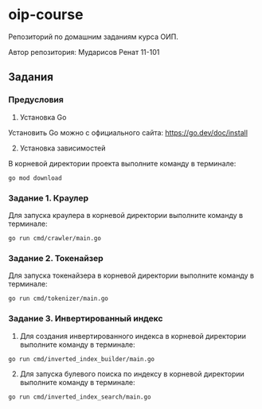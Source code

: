 # oip-course

Репозиторий по домашним заданиям курса ОИП.

Автор репозитория: Мударисов Ренат 11-101

## Задания

### Предусловия

1. Установка Go

Установить Go можно с официального сайта: https://go.dev/doc/install

2. Установка зависимостей

В корневой директории проекта выполните команду в терминале:
```
go mod download
```

### Задание 1. Краулер

Для запуска краулера в корневой директории выполните команду в терминале:
```
go run cmd/crawler/main.go
```

### Задание 2. Токенайзер

Для запуска токенайзера в корневой директории выполните команду в терминале:
```
go run cmd/tokenizer/main.go
```

### Задание 3. Инвертированный индекс

1. Для создания инвертированного индекса в корневой директории выполните команду в терминале:
```
go run cmd/inverted_index_builder/main.go
```

2. Для запуска булевого поиска по индексу в корневой директории выполните команду в терминале:
```
go run cmd/inverted_index_search/main.go
```